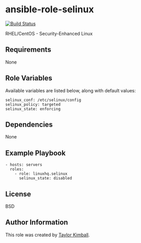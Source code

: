 # ansible-role-selinux

[![Build Status](https://travis-ci.org/linuxhq/ansible-role-selinux.svg?branch=master)](https://travis-ci.org/linuxhq/ansible-role-selinux)

RHEL/CentOS - Security-Enhanced Linux

## Requirements

None

## Role Variables

Available variables are listed below, along with default values:

    selinux_conf: /etc/selinux/config
    selinux_policy: targeted
    selinux_state: enforcing

## Dependencies

None

## Example Playbook

    - hosts: servers
      roles:
        - role: linuxhq.selinux
          selinux_state: disabled

## License

BSD

## Author Information

This role was created by [Taylor Kimball](http://www.linuxhq.org).
